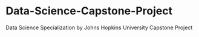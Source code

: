 # Data-Science-Capstone-Project
Data Science Specialization by Johns Hopkins University Capstone Project
